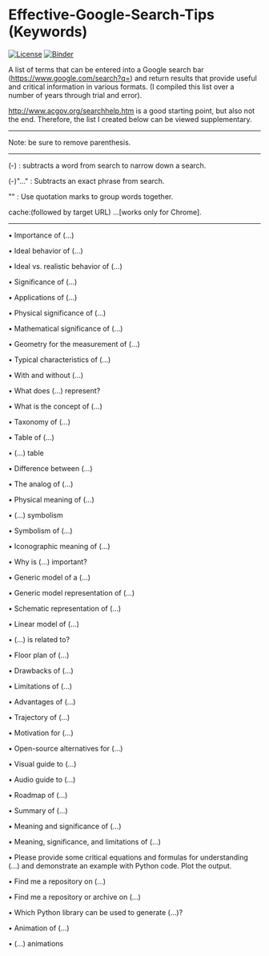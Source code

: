 # Effective-Google-Search-Tips (Keywords)

[![License](https://img.shields.io/badge/Creative_Commons-License-green)](https://choosealicense.com/licenses/cc-by-4.0) [![Binder](https://mybinder.org/badge_logo.svg)](https://mybinder.org/v2/gh/OJB-Quantum/Effective-Google-Search-Tips/main)

A list of terms that can be entered into a Google search bar (https://www.google.com/search?q=) and return results that provide useful and critical information in various formats. (I compiled this list over a number of years through trial and error).


http://www.acgov.org/searchhelp.htm is a good starting point, but also not the end. Therefore, the list I created below can be viewed supplementary.

_________________________________________________________________________________________________________________________________________________________________

Note: be sure to remove parenthesis. 
_________________________________________________________________________________________________________________________________________________________________



(-) : subtracts a word from search to narrow down a search.

(-)"..." : Subtracts an exact phrase from search. 

"" : Use quotation marks to group words together.

cache:(followed by target URL) ...[works only for Chrome].

_________________________________________________________________________________________________________________________________________________________________


• Importance of (...)

• Ideal behavior of (...)

• Ideal vs. realistic behavior of  (...)

• Significance of (...)

• Applications of (...)

• Physical significance of (...)

• Mathematical significance of (...)

• Geometry for the measurement of (...)

• Typical characteristics of (...)

• With and without (...)

• What does (...) represent?

• What is the concept of (...)

• Taxonomy of (...)

• Table of (...)

• (...) table

• Difference between (...)

• The analog of (...)

• Physical meaning of (...)

• (...) symbolism

• Symbolism of (...)

• Iconographic meaning of (...)

• Why is (...) important?

• Generic model of a (...)

• Generic model representation of (...)

• Schematic representation of (...)

• Linear model of (...)

• (...) is related to?

• Floor plan of (...)

• Drawbacks of (...)

• Limitations of (...)

• Advantages of (...)

• Trajectory of (...)

• Motivation for (...)

• Open-source alternatives for (...)

• Visual guide to (...)

• Audio guide to (...)

• Roadmap of (...)

• Summary of (...)

• Meaning and significance of (...)

• Meaning, significance, and limitations of (...)

• Please provide some critical equations and formulas for understanding (...) and demonstrate an example with Python code. Plot the output.

• Find me a repository on (...)

• Find me a repository or archive on (...)

• Which Python library can be used to generate (...)?

• Animation of (...)

• (...) animations
